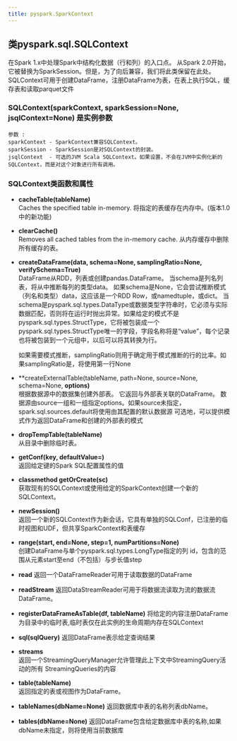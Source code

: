```yaml
---
title: pyspark.SparkContext
---
```


## 类pyspark.sql.SQLContext
在Spark 1.x中处理Spark中结构化数据（行和列）的入口点。
从Spark 2.0开始，它被替换为SparkSession。但是，为了向后兼容，我们将此类保留在此处。
SQLContext可用于创建DataFrame，注册DataFrame为表，在表上执行SQL，缓存表和读取parquet文件

### SQLContext(sparkContext, sparkSession=None, jsqlContext=None) 是实例参数

    参数 : 
    sparkContext - SparkContext兼容SQLContext。
    sparkSession - SparkSession是对SQLContext的封装。
    jsqlContext  - 可选的JVM Scala SQLContext。如果设置，不会在JVM中实例化新的SQLContext，而是对这个对象进行所有调用。

### SQLContext类函数和属性

-   **cacheTable(tableName)**    
    Caches the specified table in-memory.
    将指定的表缓存在内存中。(版本1.0中的新功能)

-   **clearCache()**    
    Removes all cached tables from the in-memory cache.
    从内存缓存中删除所有缓存的表。

-   **createDataFrame(data, schema=None, samplingRatio=None, verifySchema=True)**   
    DataFrame从RDD，列表或创建pandas.DataFrame。
    当schema是列名列表，将从中推断每列的类型data。
    如果schema是None，它会尝试推断模式（列名和类型）data，这应该是一个RDD Row，或namedtuple，或dict。
    当schema是pyspark.sql.types.DataType或数据类型字符串时，它必须与实际数据匹配，否则将在运行时抛出异常。如果给定的模式不是 pyspark.sql.types.StructType，它将被包装成一个 pyspark.sql.types.StructType唯一的字段，字段名称将是“value”，每个记录也将被包装到一个元组中，以后可以将其转换为行。

    如果需要模式推断，samplingRatio则用于确定用于模式推断的行的比率。如果samplingRatio是，将使用第一行None

-   **createExternalTable(tableName, path=None, source=None, schema=None, **options)**    
    根据数据源中的数据集创建外部表。
    它返回与外部表关联的DataFrame。
    数据源由source一组和一组指定options。如果source未指定，spark.sql.sources.default将使用由其配置的默认数据源 
    可选地，可以提供模式作为返回DataFrame和创建的外部表的模式

-   **dropTempTable(tableName)**    
    从目录中删除临时表。

-   **getConf(key, defaultValue=<no value>)**   
    返回给定键的Spark SQL配置属性的值   

-   **classmethod getOrCreate(sc)**     
    获取现有的SQLContext或使用给定的SparkContext创建一个新的SQLContext。

-   **newSession()**    
    返回一个新的SQLContext作为新会话，它具有单独的SQLConf，已注册的临时视图和UDF，但共享SparkContext和表缓存

-   **range(start, end=None, step=1, numPartitions=None)**   
    创建DataFrame与单个pyspark.sql.types.LongType指定的列 id，包含的范围从元素start至end（不包括）与步长值step

-   **read**
    返回一个DataFrameReader可用于读取数据的DataFrame

-   **readStream**
    返回DataStreamReader可用于将数据流读取为流的数据流DataFrame。

-   **registerDataFrameAsTable(df, tableName)**
    将给定的内容注册DataFrame为目录中的临时表,临时表仅在此实例的生命周期内存在SQLContext

-   **sql(sqlQuery)**
    返回DataFrame表示给定查询结果

-   **streams**   
    返回一个StreamingQueryManager允许管理此上下文中StreamingQuery活动的所有 StreamingQueries的内容

-   **table(tableName)**   
    返回指定的表或视图作为DataFrame。

-   **tableNames(dbName=None)**
    返回数据库中表的名称列表dbName。

-   **tables(dbName=None)**
    返回DataFrame包含给定数据库中表的名称,如果dbName未指定，则将使用当前数据库